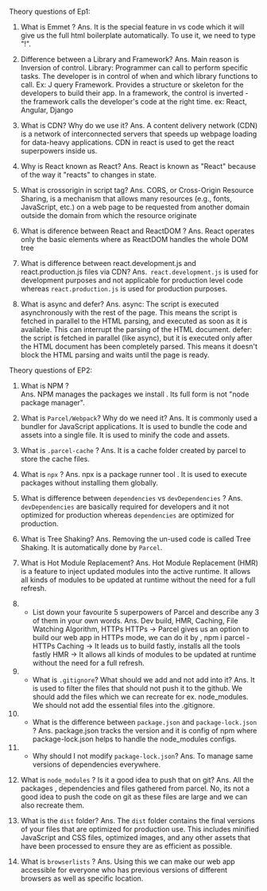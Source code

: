 Theory questions of Ep1:

1. What is Emmet ?
   Ans. It is the special feature in vs code which it will give us the full html boilerplate automatically. To use it, we need to type "!".

2. Difference between a Library and Framework?
   Ans. Main reason is Inversion of control.
   Library: Programmer can call to perform specific tasks. The developer is in control of when and which library functions to call. Ex: J query
   Framework. Provides a structure or skeleton for the developers to build their app. In a framework, the control is inverted - the framework calls the developer's code at the right time. ex: React, Angular, Django

3. What is CDN? Why do we use it?
   Ans. A content delivery network (CDN) is a network of interconnected servers that speeds up webpage loading for data-heavy applications.
   CDN in react is used to get the react superpowers inside us.

4. Why is React known as React?
   Ans. React is known as "React" because of the way it "reacts" to changes in state.

5. What is crossorigin in script tag?
   Ans. CORS, or Cross-Origin Resource Sharing, is a mechanism that allows many resources (e.g., fonts, JavaScript, etc.) on a web page to be requested from another domain outside the domain from which the resource originate

6. What is diference between React and ReactDOM ?
   Ans. React operates only the basic elements where as ReactDOM handles the whole DOM tree

7. What is difference between react.development.js and react.production.js files via CDN?
   Ans.` react.development.js` is used for development purposes and not applicable for production level code whereas
   `react.production.js` is used for production purposes.

8. What is async and defer?
   Ans. async: The script is executed asynchronously with the rest of the page. This means the script is fetched in parallel to the HTML parsing, and executed as soon as it is available. This can interrupt the parsing of the HTML document.
   defer: the script is fetched in parallel (like async), but it is executed only after the HTML document has been completely parsed. This means it doesn't block the HTML parsing and waits until the page is ready.

Theory questions of EP2:

1.  What is NPM ?  
    Ans. NPM manages the packages we install . Its full form is not "node package manager".

2.  What is `Parcel/Webpack`? Why do we need it?
    Ans. It is commonly used a bundler for JavaScript applications. It is used to bundle the code and assets into a single file. It is used to minify the code and assets.

3.  What is `.parcel-cache` ?
    Ans. It is a cache folder created by parcel to store the cache files.

4.  What is `npx` ?
    Ans. npx is a package runner tool . It is used to execute packages without installing them globally.

5.  What is difference between `dependencies` vs `devDependencies` ?
    Ans. `devDependencies` are basically required for developers and it not optimized for production whereas `dependencies` are optimized for production.

6.  What is Tree Shaking?
    Ans. Removing the un-used code is called Tree Shaking. It is automatically done by `Parcel`.

7.  What is Hot Module Replacement?
    Ans. Hot Module Replacement (HMR) is a feature to inject updated modules into the active runtime. It allows all kinds of modules to be updated at runtime without the need for a full refresh.

8.  - List down your favourite 5 superpowers of Parcel and describe any 3 of them in your own words.
      Ans. Dev build, HMR, Caching, File Watching Algorithm, HTTPs
      HTTPs -> Parcel gives us an option to build our web app in HTTPs mode, we can do it by , npm i parcel -HTTPs
      Caching -> It leads us to build fastly, installs all the tools fastly
      HMR -> It allows all kinds of modules to be updated at runtime without the need for a full refresh.

9.  - What is `.gitignore`? What should we add and not add into it?
      Ans. It is used to filter the files that should not push it to the github. We should add the files which we can recreate for ex. node_modules. We should not add the essential files into the .gitignore.

10. - What is the difference between `package.json` and `package-lock.json` ?
      Ans. package.json tracks the version and it is config of npm where package-lock.json helps to handle the node_modules configs.

11. - Why should I not modify `package-lock.json`?
      Ans. To manage same versions of dependencies everywhere.

12. What is `node_modules` ? Is it a good idea to push that on git?
    Ans. All the packages , dependencies and files gathered from parcel. No, its not a good idea to push the code on git as these files are large and we can also recreate them.

13. What is the `dist` folder?
    Ans. The `dist` folder contains the final versions of your files that are optimized for production use. This includes minified JavaScript and CSS files, optimized images, and any other assets that have been processed to ensure they are as efficient as possible.

14. What is `browserlists` ?
    Ans. Using this we can make our web app accessible for everyone who has previous versions of different browsers as well as specific location.
